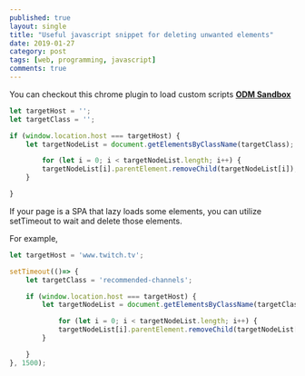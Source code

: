 ```yaml
---
published: true
layout: single
title: "Useful javascript snippet for deleting unwanted elements"
date: 2019-01-27
category: post
tags: [web, programming, javascript]
comments: true
---
```


You can checkout this chrome plugin to load custom scripts
**[ODM Sandbox](https://chrome.google.com/webstore/detail/odm-sandbox-custom-script/fjnjnmopbmckmaphgcecmabflgnpnfif)**

```js
let targetHost = '';
let targetClass = '';

if (window.location.host === targetHost) {
	let targetNodeList = document.getElementsByClassName(targetClass);

		for (let i = 0; i < targetNodeList.length; i++) {
		targetNodeList[i].parentElement.removeChild(targetNodeList[i]);
	}

}
```

If your page is a SPA that lazy loads some elements, you can utilize setTimeout to wait and delete those elements.

For example,

```js
let targetHost = 'www.twitch.tv';

setTimeout(()=> {
	let targetClass = 'recommended-channels';

	if (window.location.host === targetHost) {
		let targetNodeList = document.getElementsByClassName(targetClass);

			for (let i = 0; i < targetNodeList.length; i++) {
			targetNodeList[i].parentElement.removeChild(targetNodeList[i]);
		}

	}
}, 1500);
```